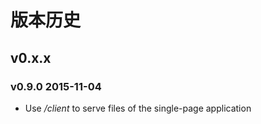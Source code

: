 # 版本历史

## v0.x.x

### v0.9.0 2015-11-04

- Use */client* to serve files of the single-page application
